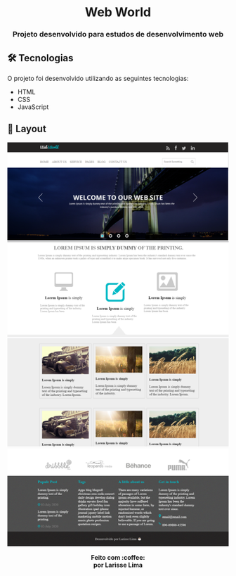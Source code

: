<h1 align="center" >
    Web World
</h1>

<h3 align="center">
    Projeto desenvolvido para estudos de desenvolvimento web
</h3>




## 🛠 Tecnologias

O projeto foi desenvolvido utilizando as seguintes tecnologias:


- HTML
- CSS
- JavaScript



## 🎨 Layout
<img src="prints/print1.png">
<img src="prints/print2.png">
<img src="prints/print3.png">
<img src="prints/print4.png">


<p align="center"><b>Feito com 	:coffee: <br> por Larisse Lima</b></p>

